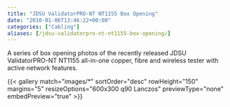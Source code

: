 ```yaml
---
title: "JDSU ValidatorPRO-NT NT1155 Box Opening"
date: "2010-01-06T13:46:22+00:00"
categories: ["Cabling"]
aliases: [/jdsu-validatorpro-nt-nt1155-box-opening/]
---
```


A series of box opening photos of the recently released JDSU ValidatorPRO-NT NT1155 all-in-one copper, fibre and wireless tester with active network features.

<!--more-->

{{< gallery match="images/*"
            sortOrder="desc"
            rowHeight="150"
            margins="5"
            resizeOptions="600x300 q90 Lanczos"
            previewType="none"
            embedPreview="true" >}}
